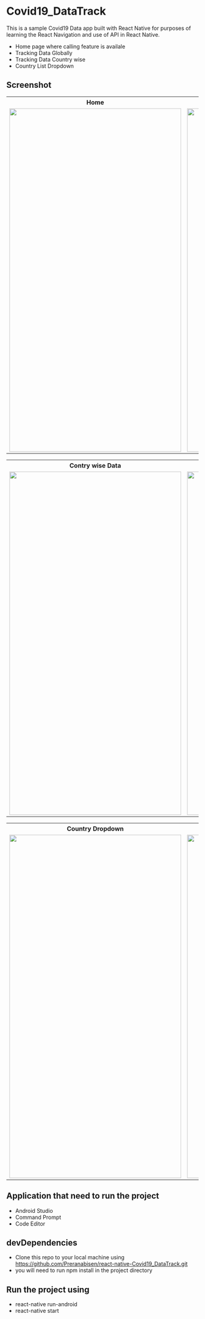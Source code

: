 # Covid19_DataTrack
This is a sample Covid19 Data app built with React Native for purposes of learning the React Navigation and use of API in React Native.
- Home page where calling feature is availale
- Tracking Data Globally
- Tracking Data Country wise 
- Country List Dropdown
## Screenshot 
<table>
  <tr>
   <th>Home</th>
   <th>Global Data</th>
  </tr>
  <tr>
    <td><img src="https://user-images.githubusercontent.com/61933510/107464822-13b02500-6b87-11eb-997b-79b668fb1918.png" width="450" height="900"></td>
    <td><img src="https://user-images.githubusercontent.com/61933510/107464833-1ad73300-6b87-11eb-8184-6329679ee749.png" width="450" height="900">
    </td>
  </tr>
</table>

<table>
  <tr>
   <th>Contry wise Data</th>
   <th>View after scrolling</th>
  </tr>
  <tr>
    <td><img src="https://user-images.githubusercontent.com/61933510/107464844-232f6e00-6b87-11eb-865c-8c9c4f00dbf0.png" width="450" height="900"></td>
    <td><img src="https://user-images.githubusercontent.com/61933510/107464881-32aeb700-6b87-11eb-9666-a7731bdaee2c.png" width="450" height="900"></td>
  </tr>
</table>

<table>
  <tr>
   <th>Country Dropdown</th>
   <th>Country Data after choose from Dropdown</th>
  </tr>
  <tr>
    <td><img src="https://user-images.githubusercontent.com/61933510/107464864-2c203f80-6b87-11eb-9dea-267d14222164.png" width="450" height="900"></td>
    <td><img src="https://user-images.githubusercontent.com/61933510/107464891-380c0180-6b87-11eb-808f-d4ca57f587e3.png" width="450" height="900"></td>
  </tr>
</table>

## Application that need to run the project
- Android Studio
- Command Prompt
- Code Editor 
## devDependencies
- Clone this repo to your local machine using https://github.com/Preranabisen/react-native-Covid19_DataTrack.git
- you will need to run npm install in the project directory
## Run the project using 
- react-native run-android
- react-native start 
